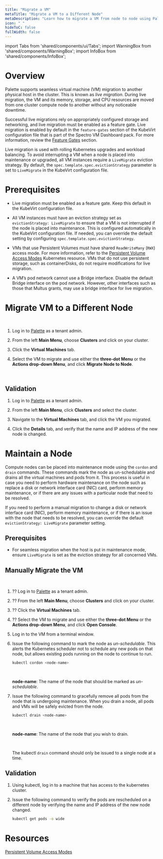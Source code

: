 ```yaml
---
title: "Migrate a VM"
metaTitle: "Migrate a VM to a Different Node"
metaDescription: "Learn how to migrate a VM from node to node using Palette."
icon: " "
hideToC: false
fullWidth: false
---
```


import Tabs from 'shared/components/ui/Tabs';
import WarningBox from 'shared/components/WarningBox';
import InfoBox from 'shared/components/InfoBox';


# Overview

Palette supports seamless virtual machine (VM) migration to another physical host in the cluster. This is known as *live migration*. During live migration, the VM and its memory, storage, and CPU resources are moved from one cluster compute node to another without any noticeable downtime. 

Successful live migrations rely on appropriately configured storage and networking, and live migration must be enabled as a feature gate. Live migration is enabled by default in the ``feature-gates`` section of the KubeVirt configuration file that is part of the Spectro VM Dashboard pack. For more information, review the [Feature Gates](/vm-management#featuregates) section.

Live migration is used with rolling Kubernetes upgrades and workload balancing. To avoid interrupting a VM when a node is placed into maintenance or upgraded, all VM instances require a ``LiveMigrate`` eviction strategy. By default, the ``spec.template.spec.evictionStrategy`` parameter is set to ``LiveMigrate`` in the KubeVirt configuration file. 


# Prerequisites

- Live migration must be enabled as a feature gate. Keep this default in the KubeVirt configuration file.


- All VM instances must have an eviction strategy set as `evictionStrategy: LiveMigrate` to ensure that a VM is not interrupted if the node is placed into maintenance. This is configured automatically in the KubeVirt configuration file. If needed, you can override the default setting by configuring `spec.template.spec.evictionStrategy`.


- VMs that use Persistent Volumes must have shared ``ReadWriteMany`` (``RWX``) access mode. For more information, refer to the [Persistent Volume Access Modes](https://kubernetes.io/docs/concepts/storage/persistent-volumes/#access-modes) Kubernetes resource. VMs that do not use persistent storage, such as containerDisks, do not require modifications for live migration.


- A VM’s pod network cannot use a Bridge interface. Disable the default Bridge interface on the pod network. However, other interfaces such as those that Multus grants, may use a bridge interface for live migration.


# Migrate VM to a Different Node

<br />

1. Log in to [Palette](https://console.spectrocloud.com) as a tenant admin.


2. From the left **Main Menu**, choose **Clusters** and click on your cluster. 


3. Click the **Virtual Machines** tab.


4. Select the VM to migrate and use either the **three-dot Menu** or the **Actions drop-down Menu**, and click **Migrate Node to Node**.  

<br />


## Validation

1. Log in to [Palette](https://console.spectrocloud.com) as a tenant admin.


2. From the left **Main Menu**, click **Clusters** and select the cluster. 


3. Navigate to  the **Virtual Machines** tab, and click the VM you migrated. 


4. Click the **Details** tab, and verify that the name and IP address of the new node is changed.


# Maintain a Node

Compute nodes can be placed into maintenance mode using the `cordon` and `drain` commands. These commands mark the node as un-schedulable and drains all the virtual machines and pods from it. This process is useful in case you need to perform hardware maintenance on the node such as replace a disk or network interface card (NIC) card, perform memory maintenance, or if there are any issues with a particular node that need to be resolved. 

If you need to perform a manual migration to change a disk or network interface card (NIC), perform memory maintenance, or if there is an issue with the node that needs to be resolved, you can override the default `evictionStrategy: LiveMigrate` parameter setting.


## Prerequisites

- For seamless migration when the host is put in maintenance mode, ensure `LiveMigrate` is set as the eviction strategy for all concerned VMs.  


## Manually Migrate the VM

<br />

1. ?? Log in to [Palette](https://console.spectrocloud.com) as a tenant admin.


2. ?? From the left **Main Menu**, choose **Clusters** and click on your cluster. 


3. ?? Click the **Virtual Machines** tab.


4. ?? Select the VM to migrate and use either the **three-dot Menu** or the **Actions drop-down Menu**, and click **Open Console**. 

2. Log in to the VM from a terminal window.


3. Issue the following command to mark the node as *un-schedulable*. This alerts the Kubernetes scheduler not to schedule any new pods on that node, but allows existing pods running on the node to continue to run.
    
    ```bash
    kubectl cordon <node-name>
    ``` 
    <br />
    
    **node-name**: The name of the node that should be marked as *un-schedulable*.


4. Issue the following command to gracefully remove all pods from the node that is undergoing maintenance. When you drain a node, all pods and VMs will be safely evicted from the node.

    ```bash
    kubectl drain <node-name>
    
    ```
    <br />

    **node-name**: The name of the node that you wish to drain.
    
    <br />
    
    <InfoBox>

    The kubectl `drain` command should only be issued to a single node at a time.

    </InfoBox>


## Validation


1. Using kubectl, log in to a machine that has access to the kubernetes cluster. 


2. Issue the following command to verify the pods are rescheduled on a different node by verifying the name and IP address of the new node changed.

    
    ```bash
    kubectl get pods -o wide
    ```


# Resources

[Persistent Volume Access Modes](https://kubernetes.io/docs/concepts/storage/persistent-volumes/#access-modes)


<br />


<br />


<br />


<br />


